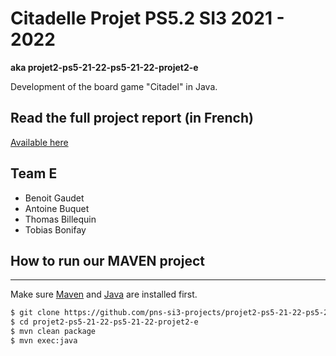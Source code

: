 # Citadelle Projet PS5.2 SI3 2021 - 2022
__aka projet2-ps5-21-22-ps5-21-22-projet2-e__

Development of the board game "Citadel" in Java.

## Read the full project report (in French)
[Available here](doc/KX-E.md)

## Team E
<ul>
<li>Benoit Gaudet</li>
<li>Antoine Buquet</li>
<li>Thomas Billequin</li>
<li>Tobias Bonifay</li>
</ul>


## How to run our MAVEN project
***
Make sure [Maven](https://maven.apache.org/) and [Java](https://www.java.com/fr/) are installed first.
```bash
$ git clone https://github.com/pns-si3-projects/projet2-ps5-21-22-ps5-21-22-projet2-e.git
$ cd projet2-ps5-21-22-ps5-21-22-projet2-e
$ mvn clean package
$ mvn exec:java
```
